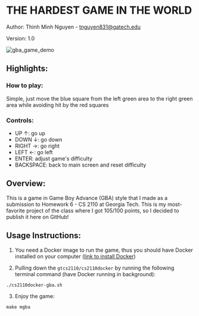 # THE HARDEST GAME IN THE WORLD

Author: Thinh Minh Nguyen - tnguyen831@gatech.edu

Version: 1.0

![gba_game_demo](https://github.com/user-attachments/assets/64a6287f-4f76-4c03-9533-93651cca16db)

## Highlights:

### How to play:
Simple, just move the blue square from the left green area to the right green area while avoiding hit by the red squares

### Controls: 
- UP $\uparrow$: go up
- DOWN $\downarrow$: go down
- RIGHT $\rightarrow$: go right
- LEFT $\leftarrow$: go left
- ENTER: adjust game's difficulty
- BACKSPACE: back to main screen and reset difficulty

## Overview:
This is a game in Game Boy Advance (GBA) style that I made as a submission to Homework 6 - CS 2110 at Georgia Tech. This is my most-favorite project of the class where I got 105/100 points, so I decided to publish it here on GitHub!

## Usage Instructions:
1. You need a Docker image to run the game, thus you should have Docker installed on your computer ([link to install Docker](https://docs.docker.com/desktop/setup/install/mac-install/))

2. Pulling down the ```gtcs2110/cs2110docker``` by running the following terminal command (have Docker running in background):

```
./cs2110docker-gba.sh
```

3. Enjoy the game:

```
make mgba
```
